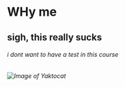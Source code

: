 # WHy me
## sigh, this really sucks
###### i dont want to have a test in this course

###### ![Image of Yaktocat](https://octodex.github.com/images/yaktocat.png)
